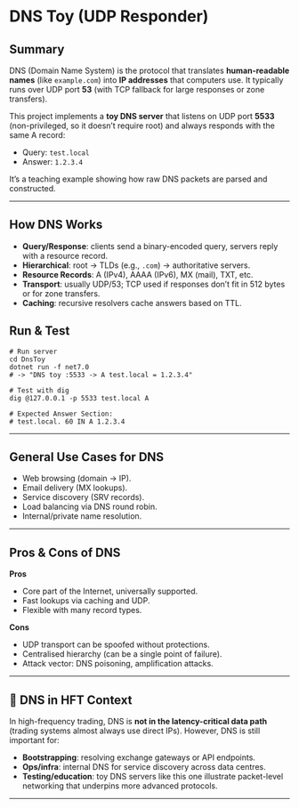 # DNS Toy (UDP Responder)

## Summary  
DNS (Domain Name System) is the protocol that translates **human-readable names** (like `example.com`) into **IP addresses** that computers use. It typically runs over UDP port **53** (with TCP fallback for large responses or zone transfers).  

This project implements a **toy DNS server** that listens on UDP port **5533** (non-privileged, so it doesn’t require root) and always responds with the same A record:  
- Query: `test.local`  
- Answer: `1.2.3.4`  

It’s a teaching example showing how raw DNS packets are parsed and constructed.

---

## How DNS Works  
- **Query/Response**: clients send a binary-encoded query, servers reply with a resource record.  
- **Hierarchical**: root → TLDs (e.g., `.com`) → authoritative servers.  
- **Resource Records**: A (IPv4), AAAA (IPv6), MX (mail), TXT, etc.  
- **Transport**: usually UDP/53; TCP used if responses don’t fit in 512 bytes or for zone transfers.  
- **Caching**: recursive resolvers cache answers based on TTL.

## Run & Test  

```
# Run server
cd DnsToy
dotnet run -f net7.0
# -> "DNS toy :5533 -> A test.local = 1.2.3.4"

# Test with dig
dig @127.0.0.1 -p 5533 test.local A

# Expected Answer Section:
# test.local. 60 IN A 1.2.3.4
```

---

## General Use Cases for DNS  
- Web browsing (domain → IP).  
- Email delivery (MX lookups).  
- Service discovery (SRV records).  
- Load balancing via DNS round robin.  
- Internal/private name resolution.  

---

## Pros & Cons of DNS  

**Pros**  
- Core part of the Internet, universally supported.  
- Fast lookups via caching and UDP.  
- Flexible with many record types.  

**Cons**  
- UDP transport can be spoofed without protections.  
- Centralised hierarchy (can be a single point of failure).  
- Attack vector: DNS poisoning, amplification attacks.  

---

## 🏦 DNS in HFT Context  
In high-frequency trading, DNS is **not in the latency-critical data path** (trading systems almost always use direct IPs). However, DNS is still important for:  
- **Bootstrapping**: resolving exchange gateways or API endpoints.  
- **Ops/infra**: internal DNS for service discovery across data centres.  
- **Testing/education**: toy DNS servers like this one illustrate packet-level networking that underpins more advanced protocols.  

---

